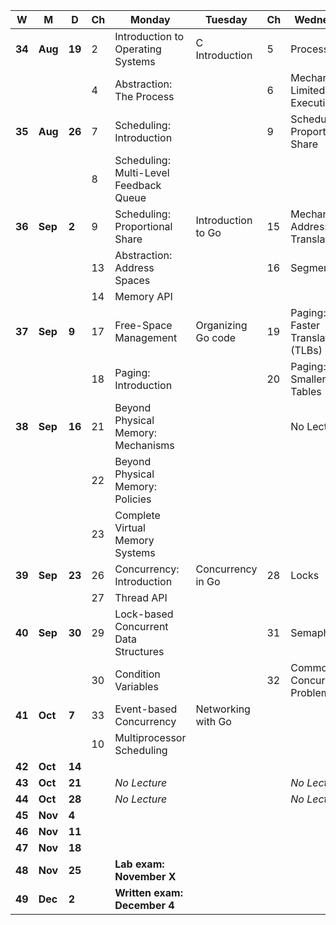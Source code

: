 | W      | M       | D      | Ch | Monday                                 | Tuesday            | Ch | Wednesday                           | Deadlines | Comments |
|--------|---------|--------|----|----------------------------------------|--------------------|----|-------------------------------------|-----------|----------|
| **34** | **Aug** | **19** | 2  | Introduction to Operating Systems      | C Introduction     | 5  | Process API                         |           |          |
|        |         |        | 4  | Abstraction: The Process               |                    | 6  | Mechanism: Limited Direct Execution |           |          |
| **35** | **Aug** | **26** | 7  | Scheduling: Introduction               |                    | 9  | Scheduling: Proportional Share      |           |          |
|        |         |        | 8  | Scheduling: Multi-Level Feedback Queue |                    |    |                                     |           |          |
| **36** | **Sep** | **2**  | 9  | Scheduling: Proportional Share         | Introduction to Go | 15 | Mechanism: Address Translation      | **Lab 1** |          |
|        |         |        | 13 | Abstraction: Address Spaces            |                    | 16 | Segmentation                        |           |          |
|        |         |        | 14 | Memory API                             |                    |    |                                     |           |          |
| **37** | **Sep** | **9**  | 17 | Free-Space Management                  | Organizing Go code | 19 | Paging: Faster Translation (TLBs)   | **Lab 2** |          |
|        |         |        | 18 | Paging: Introduction                   |                    | 20 | Paging: Smaller Tables              |           |          |
| **38** | **Sep** | **16** | 21 | Beyond Physical Memory: Mechanisms     |                    |    | No Lecture                          |           |          |
|        |         |        | 22 | Beyond Physical Memory: Policies       |                    |    |                                     |           |          |
|        |         |        | 23 | Complete Virtual Memory Systems        |                    |    |                                     |           |          |
| **39** | **Sep** | **23** | 26 | Concurrency: Introduction              | Concurrency in Go  | 28 | Locks                               | **Lab 3** |          |
|        |         |        | 27 | Thread API                             |                    |    |                                     |           |          |
| **40** | **Sep** | **30** | 29 | Lock-based Concurrent Data Structures  |                    | 31 | Semaphores                          |           |          |
|        |         |        | 30 | Condition Variables                    |                    | 32 | Common Concurrency Problems         |           |          |
| **41** | **Oct** | **7**  | 33 | Event-based Concurrency                | Networking with Go |    |                                     | **Lab 4** |          |
|        |         |        | 10 | Multiprocessor Scheduling              |                    |    |                                     |           |          |
| **42** | **Oct** | **14** |    |                                        |                    |    |                                     |           |          |
| **43** | **Oct** | **21** |    | *No Lecture*                           |                    |    | *No Lecture*                        | **Lab 5** | AFT      |
| **44** | **Oct** | **28** |    | *No Lecture*                           |                    |    | *No Lecture*                        | **Lab 6** | SOSP     |
| **45** | **Nov** | **4**  |    |                                        |                    |    |                                     |           |          |
| **46** | **Nov** | **11** |    |                                        |                    |    |                                     |           |          |
| **47** | **Nov** | **18** |    |                                        |                    |    |                                     | **Lab 7** |          |
| **48** | **Nov** | **25** |    | **Lab exam: November X**               |                    |    |                                     |           |          |
| **49** | **Dec** | **2**  |    | **Written exam: December 4**           |                    |    |                                     |           |          |